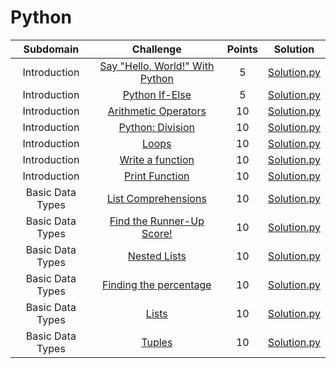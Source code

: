 # Python

|          Subdomain          |                                                         Challenge                                                        | Points |                                                                                         Solution                                                                                        |
|:---------------------------:|:------------------------------------------------------------------------------------------------------------------------:|:------:|:---------------------------------------------------------------------------------------------------------------------------------------------------------------------------------------:|
|         Introduction        | [Say "Hello, World!" With Python](https://www.hackerrank.com/challenges/py-hello-world/problem)                                                |    5   | [Solution.py](https://github.com/rutujar/HackerRank-solutions/blob/master/Python/Say%20-Hello-%20World-%20With%20Python/soln.py)                                                                                                 |
|         Introduction        | [Python If-Else](https://www.hackerrank.com/challenges/py-if-else/problem)                                 |    5   | [Solution.py](https://github.com/rutujar/HackerRank-solutions/blob/master/Python/Python%20If-Else/soln.py)                                                                                     |
|         Introduction        | [Arithmetic Operators](https://www.hackerrank.com/challenges/python-arithmetic-operators/problem)                                                       |   10   | [Solution.py](https://github.com/rutujar/HackerRank-solutions/blob/master/Python/Arithmetic%20Operators/soln.py)                                                        |
|         Introduction        | [Python: Division](https://www.hackerrank.com/challenges/python-division/problem)                                      |   10   | [Solution.py](https://github.com/rutujar/HackerRank-solutions/blob/master/Python/Python-%20Division/soln.py)                                                                                   |
|         Introduction        | [Loops](https://www.hackerrank.com/challenges/python-loops/problem)                                   |   10   | [Solution.py](https://github.com/rutujar/HackerRank-solutions/blob/master/Python/Loops/soln.py)                                            |
|         Introduction        | [Write a function](https://www.hackerrank.com/challenges/write-a-function/problem)                                                       |   10   | [Solution.py](https://github.com/rutujar/HackerRank-solutions/blob/master/Python/Write%20a%20function/soln.py)                                                                                                    |
|         Introduction        | [Print Function](https://www.hackerrank.com/challenges/python-print/problem)                                                        |   10   | [Solution.py](https://github.com/rutujar/HackerRank-solutions/blob/master/Python/Print%20Function/soln.py)                                                                                                   |
|           Basic Data Types           | [List Comprehensions](https://www.hackerrank.com/challenges/list-comprehensions/problem)                             |    10   | [Solution.py](https://github.com/rutujar/HackerRank-solutions/blob/master/Python/List%20Comprehensions/soln.py)                                              |
|           Basic Data Types           | [Find the Runner-Up Score!](https://www.hackerrank.com/challenges/find-second-maximum-number-in-a-list/problem)                                                   |    10   | [Solution.py](https://github.com/rutujar/HackerRank-solutions/blob/master/Python/Find%20the%20Runner-Up%20Score/soln.py)                                                           |
|           Basic Data Types           | [Nested Lists](https://www.hackerrank.com/challenges/nested-list/problem)                                         |   10   | [Solution.py](https://github.com/rutujar/HackerRank-solutions/blob/master/Python/Nested%20Lists/soln.py)                                                    |
|           Basic Data Types           | [Finding the percentage](https://www.hackerrank.com/challenges/finding-the-percentage/problem)                                         |   10   | [Solution.py](https://github.com/rutujar/HackerRank-solutions/blob/master/Python/Finding%20the%20percentage/soln.py)                                                    |
|           Basic Data Types           | [Lists](https://www.hackerrank.com/challenges/python-lists/problem)                                                     |   10   | [Solution.py](https://github.com/rutujar/HackerRank-solutions/blob/master/Python/Lists/soln.py)                                                            |
|           Basic Data Types           | [Tuples](https://www.hackerrank.com/challenges/python-tuples/problem)                                           |   10   | [Solution.py](https://github.com/rutujar/HackerRank-solutions/blob/master/Python/Tuples/soln.py)                                                     |
